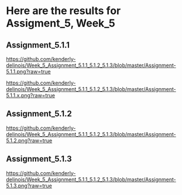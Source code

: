 # Here are the results for Assigment_5, Week_5

## Assignment_5.1.1 
https://github.com/kenderly-delinois/Week_5_Assignment_5.1.1_5.1.2_5.1.3/blob/master/Assignment-5.1.1.png?raw=true

https://github.com/kenderly-delinois/Week_5_Assignment_5.1.1_5.1.2_5.1.3/blob/master/Assignment-5.1.1.x.png?raw=true

## Assignment_5.1.2
https://github.com/kenderly-delinois/Week_5_Assignment_5.1.1_5.1.2_5.1.3/blob/master/Assignment-5.1.2.png?raw=true

## Assignment_5.1.3
https://github.com/kenderly-delinois/Week_5_Assignment_5.1.1_5.1.2_5.1.3/blob/master/Assignment-5.1.3.png?raw=true
